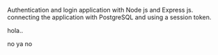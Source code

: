 Authentication and login application with Node js and Express js. connecting the application with PostgreSQL and using a session token.


hola..

no ya no 